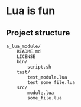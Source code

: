 # Lua is fun

## Project structure

```
a_lua_module/
    README.md
    LICENSE
    bin/
        script.sh
    test/
        test_module.lua
        test_some_file.lua
    src/
        module.lua
        some_file.lua
```

